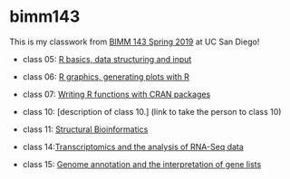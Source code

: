 # bimm143

This is my classwork from [BIMM 143 Spring 2019](https://bioboot.github.io/bimm143_S19/) at UC San Diego!

- class 05: [R basics, data structuring and input](https://htmlpreview.github.io/?https://github.com/chrislee3001/bimm143/blob/master/class05/bimm143_05_rstats/class_05_Sanghun_Lee.html)

- class 06: [R graphics, generating plots with R](https://github.com/chrislee3001/bimm143/blob/master/class06/class_06.pdf)

- class 07: [Writing R functions with CRAN packages](https://htmlpreview.github.io/?https://github.com/chrislee3001/bimm143/blob/master/class07/class07.html)

- class 10: [description of class 10.] (link to take the person to class 10)

- class 11: [Structural Bioinformatics]()

- class 14:[Transcriptomics and the analysis of RNA-Seq data]()

- class 15: [Genome annotation and the interpretation of gene lists](https://github.com/chrislee3001/bimm143/blob/master/class15/class15.pdf)
